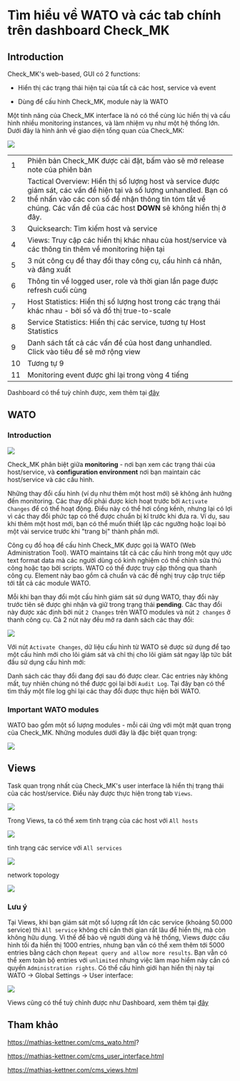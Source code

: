 # Tìm hiểu về WATO và các tab chính trên dashboard Check_MK

## Introduction

Check_MK's web-based, GUI có 2 functions:

- Hiển thị các trạng thái hiện tại của tất cả các host, service và event

- Dùng để cấu hình Check_MK, module này là WATO 

Một tính năng của Check_MK interface là nó có thể cùng lúc hiển thị và cấu hình nhiều monitoring instances, và làm nhiệm vụ như một hệ thống lớn. Dưới đây là hình ảnh về giao diện tổng quan của Check_MK:

<img src="img/08.jpg">

| | |
|-|-|
| 1 | Phiên bản Check_MK được cài đặt, bấm vào sẽ mở release note của phiên bản |
| 2 | Tactical Overview: Hiển thị số lượng host và service được giám sát, các vấn đề hiện tại và số lượng unhandled. Bạn có thể nhấn vào các con số để nhận thông tin tóm tắt về chúng. Các vấn đề của các host **DOWN** sẽ không hiển thị ở đây. |
| 3 | Quicksearch: Tìm kiếm host và service |
| 4 | Views: Truy cập các hiển thị khác nhau của host/service và các thông tin thêm về monitoring hiện tại |
| 5 | 3 nút công cụ để thay đổi thay công cụ, cấu hình cá nhân, và đăng xuất |
| 6 | Thông tin về logged user, role và thời gian lần page được refresh cuối cùng |
| 7 | Host Statistics: Hiển thị số lượng host trong các trạng thái khác nhau - bởi số và đồ thị true-to-scale |
| 8 | Service Statistics: Hiển thị các service, tương tự Host Statistics |
| 9 | Danh sách tất cả các vấn đề của host đang unhandled. Click vào tiêu đề sẽ mở rộng view |
| 10 | Tương tự 9 |
| 11 | Monitoring event được ghi lại trong vòng 4 tiếng |

Dashboard có thể tuỳ chỉnh được, xem thêm tại [đây](https://mathias-kettner.com/cms_dashboards.html) 

## WATO

### Introduction

<img src="img/04.jpg">

Check_MK phân biệt giữa **monitoring** - nơi bạn xem các trạng thái của host/service, và **configuration environment** nơi bạn maintain các host/service và các cấu hình.

Những thay đổi cấu hình (ví dụ như thêm một host mới) sẽ không ảnh hưởng đến monitoring. Các thay đổi phải được kích hoạt trước bởi `Activate Changes` để có thể hoạt động. Điều này có thể hơi cồng kềnh, nhưng lại có lợi vì các thay đổi phức tạp có thể được chuẩn bị kĩ trước khi đưa ra. Ví dụ, sau khi thêm một host mới, bạn có thể muốn thiết lập các ngưỡng hoặc loại bỏ một vài service trước khi "trang bị" thành phần mới.

Công cụ đồ hoạ để cấu hình Check_MK được gọi là WATO (Web Administration Tool). WATO maintains tất cả các cấu hình trong một quy ước text format data mà các người dùng có kinh nghiệm có thể chỉnh sửa thủ công hoặc tạo bởi scripts. WATO có thể được truy cập thông qua thanh công cụ. Element này bao gồm cả chuẩn và các đề nghị truy cập trực tiếp tới tất cả các module WATO.

Mỗi khi bạn thay đổi một cấu hình giám sát sử dụng WATO, thay đổi này trước tiên sẽ được ghi nhận và giữ trong trạng thái **pending**. Các thay đổi này được xác định bởi nút `2 Changes` trên WATO modules và nút `2 changes` ở thanh công cụ. Cả 2 nút này đều mở ra danh sách các thay đổi:

<img src="img/05.jpg">

Với nút `Activate Changes`, dữ liệu cấu hình từ WATO sẽ được sử dụng để tạo một cấu hình mới cho lõi giám sát và chỉ thị cho lõi giám sát ngay lập tức bắt đầu sử dụng cấu hình mới:

Danh sách các thay đổi đang đợi sau đó được clear. Các entries này không mất, tuy nhiên chúng nó thể được gọi lại bởi `Audit Log`. Tại đây bạn có thể tìm thấy một file log ghi lại các thay đổi được thực hiện bởi WATO.

### Important WATO modules 

WATO bao gồm một số lượng modules - mỗi cái ứng với một mặt quan trọng của Check_MK. Những modules dưới đây là đặc biệt quan trọng:

<img src="img/07.jpg">

## Views

Task quan trọng nhất của Check_MK's user interface là hiển thị trạng thái của các host/service. Điều này được thực hiện trong tab `Views`. 

<img src="img/09.jpg">

Trong Views, ta có thể xem tình trạng của các host với `All hosts`

<img src="img/10.jpg">

tình trạng các service với `All services`

<img src="img/11.jpg">

network topology

<img src="img/12.jpg">

### Lưu ý

Tại Views, khi bạn giám sát một số lượng rất lớn các service (khoảng 50.000 service) thì `All service` không chỉ cần thời gian rất lâu để hiển thị, mà còn không hữu dụng. Vì thế để bảo vệ người dùng và hệ thống, Views được cấu hình tối đa hiển thị 1000 entries, nhưng bạn vẫn có thể xem thêm tới 5000 entries bằng cách chọn `Repeat query and allow more results`. Bạn vẫn có thể xem toàn bộ entries với `unlimited` nhưng việc làm mạo hiểm này cần có quyền `Administration rights`. Có thể cấu hình giới hạn hiển thị này tại WATO -> Global Settings -> User interface:

<img src="img/13.jpg">

Views cũng có thể tuỳ chỉnh được như Dashboard, xem thêm tại [đây](https://mathias-kettner.com/cms_views.html)

## Tham khảo

https://mathias-kettner.com/cms_wato.html?

https://mathias-kettner.com/cms_user_interface.html

https://mathias-kettner.com/cms_views.html